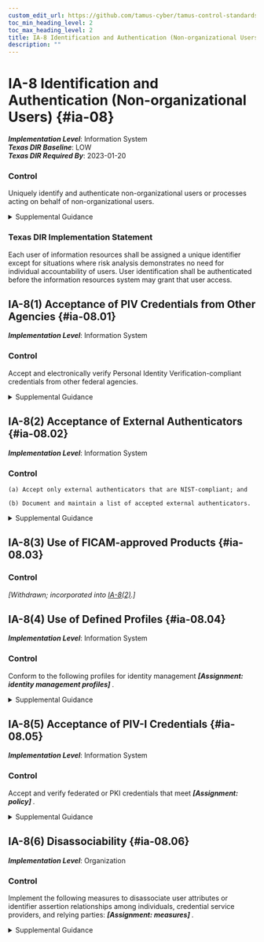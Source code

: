 ```yaml
---
custom_edit_url: https://github.com/tamus-cyber/tamus-control-standards/tree/main/content/tamus.edu/TAMUS_profile.yaml
toc_min_heading_level: 2
toc_max_heading_level: 2
title: IA-8 Identification and Authentication (Non-organizational Users)
description: ""
---
```


# IA-8 Identification and Authentication (Non-organizational Users) {#ia-08}

_**Implementation Level**_: Information System\
_**Texas DIR Baseline**_: LOW\
_**Texas DIR Required By**_: 2023-01-20

### Control

Uniquely identify and authenticate non-organizational users or processes acting on behalf of non-organizational users.


<details><summary>Supplemental Guidance</summary>Non-organizational users include system users other than organizational users explicitly covered by [IA-2](/catalog/ia/ia-02) . Non-organizational users are uniquely identified and authenticated for accesses other than those explicitly identified and documented in [AC-14](/catalog/ac/ac-14) . Identification and authentication of non-organizational users accessing federal systems may be required to protect federal, proprietary, or privacy-related information (with exceptions noted for national security systems). Organizations consider many factors—including security, privacy, scalability, and practicality—when balancing the need to ensure ease of use for access to federal information and systems with the need to protect and adequately mitigate risk.</details>

### Texas DIR Implementation Statement

Each user of information resources shall be assigned a unique identifier except for situations where risk analysis demonstrates no need for individual accountability of users. User identification shall be authenticated before the information resources system may grant that user access.



## IA-8(1) Acceptance of PIV Credentials from Other Agencies {#ia-08.01}

_**Implementation Level**_: Information System

### Control

Accept and electronically verify Personal Identity Verification-compliant credentials from other federal agencies.


<details><summary>Supplemental Guidance</summary>Acceptance of Personal Identity Verification (PIV) credentials from other federal agencies applies to both logical and physical access control systems. PIV credentials are those credentials issued by federal agencies that conform to FIPS Publication 201 and supporting guidelines. The adequacy and reliability of PIV card issuers are addressed and authorized using [SP 800-79-2](#10963761-58fc-4b20-b3d6-b44a54daba03).</details>


## IA-8(2) Acceptance of External Authenticators {#ia-08.02}

_**Implementation Level**_: Information System

### Control



    (a) Accept only external authenticators that are NIST-compliant; and

    (b) Document and maintain a list of accepted external authenticators.


<details><summary>Supplemental Guidance</summary>Acceptance of only NIST-compliant external authenticators applies to organizational systems that are accessible to the public (e.g., public-facing websites). External authenticators are issued by nonfederal government entities and are compliant with [SP 800-63B](#e59c5a7c-8b1f-49ca-8de0-6ee0882180ce) . Approved external authenticators meet or exceed the minimum Federal Government-wide technical, security, privacy, and organizational maturity requirements. Meeting or exceeding Federal requirements allows Federal Government relying parties to trust external authenticators in connection with an authentication transaction at a specified authenticator assurance level.</details>


## IA-8(3) Use of FICAM-approved Products {#ia-08.03}

### Control

<em>[Withdrawn; incorporated into [IA-8(2)](/catalog/ia/ia-08#ia-08.02).]</em>



## IA-8(4) Use of Defined Profiles {#ia-08.04}

_**Implementation Level**_: Information System

### Control

Conform to the following profiles for identity management <strong title="ia-08.04_odp"> <em>[Assignment: identity management profiles]</em> </strong>.


<details><summary>Supplemental Guidance</summary>Organizations define profiles for identity management based on open identity management standards. To ensure that open identity management standards are viable, robust, reliable, sustainable, and interoperable as documented, the Federal Government assesses and scopes the standards and technology implementations against applicable laws, executive orders, directives, policies, regulations, standards, and guidelines.</details>


## IA-8(5) Acceptance of PIV-I Credentials {#ia-08.05}

_**Implementation Level**_: Information System

### Control

Accept and verify federated or PKI credentials that meet <strong title="ia-08.05_odp"> <em>[Assignment: policy]</em> </strong>.


<details><summary>Supplemental Guidance</summary>Acceptance of PIV-I credentials can be implemented by PIV, PIV-I, and other commercial or external identity providers. The acceptance and verification of PIV-I-compliant credentials apply to both logical and physical access control systems. The acceptance and verification of PIV-I credentials address nonfederal issuers of identity cards that desire to interoperate with United States Government PIV systems and that can be trusted by Federal Government-relying parties. The X.509 certificate policy for the Federal Bridge Certification Authority (FBCA) addresses PIV-I requirements. The PIV-I card is commensurate with the PIV credentials as defined in cited references. PIV-I credentials are the credentials issued by a PIV-I provider whose PIV-I certificate policy maps to the Federal Bridge PIV-I Certificate Policy. A PIV-I provider is cross-certified with the FBCA (directly or through another PKI bridge) with policies that have been mapped and approved as meeting the requirements of the PIV-I policies defined in the FBCA certificate policy.</details>


## IA-8(6) Disassociability {#ia-08.06}

_**Implementation Level**_: Organization

### Control

Implement the following measures to disassociate user attributes or identifier assertion relationships among individuals, credential service providers, and relying parties: <strong title="ia-08.06_odp"> <em>[Assignment: measures]</em> </strong>.


<details><summary>Supplemental Guidance</summary>Federated identity solutions can create increased privacy risks due to the tracking and profiling of individuals. Using identifier mapping tables or cryptographic techniques to blind credential service providers and relying parties from each other or to make identity attributes less visible to transmitting parties can reduce these privacy risks.</details>
